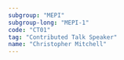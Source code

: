 ```yaml
---
subgroup: "MEPI"
subgroup-long: "MEPI-1"
code: "CT01"
tag: "Contributed Talk Speaker"
name: "Christopher Mitchell"
---
```

